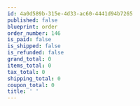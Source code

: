 ```yaml
---
id: 4a0d589b-315e-4d33-ac60-4441d94b7265
published: false
blueprint: order
order_number: 146
is_paid: false
is_shipped: false
is_refunded: false
grand_total: 0
items_total: 0
tax_total: 0
shipping_total: 0
coupon_total: 0
title: ' '
---
```

